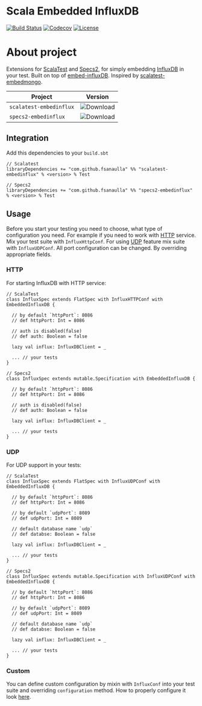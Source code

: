 # Scala Embedded InfluxDB
[![Build Status](https://travis-ci.org/fsanaulla/scala-embedinflux.svg?branch=master)](https://travis-ci.org/fsanaulla/scala-embedinflux)
[![Codecov](https://img.shields.io/codecov/c/github/fsanaulla/scala-embedinflux.svg)](https://codecov.io/gh/fsanaulla/scala-embedinflux)
[![License](http://img.shields.io/:license-Apache%202-blue.svg)](http://www.apache.org/licenses/LICENSE-2.0.txt)
# About project
Extensions for [ScalaTest](http://www.scalatest.org/) and [Specs2](https://etorreborre.github.io/specs2/), for simply embedding [InfluxDB](https://www.influxdata.com/time-series-platform/influxdb/) in your test.
Built on top of [embed-influxDB](https://github.com/APISENSE/embed-influxDB). 
Inspired by [scalatest-embedmongo](https://github.com/SimplyScala/scalatest-embedmongo).

| Project | Version |
| ------------- | ------------- |
| `scalatest-embedinflux` | ![Download](https://img.shields.io/maven-central/v/com.github.fsanaulla/scalatest-embedinflux_2.11.svg) |
| `specs2-embedinflux` | ![Download](https://img.shields.io/maven-central/v/com.github.fsanaulla/specs2-embedinflux_2.11.svg) |

## Integration
Add this dependencies to your `build.sbt`
```
// Scalatest
libraryDependencies += "com.github.fsanaulla" %% "scalatest-embedinflux" % <version> % Test

// Specs2
libraryDependencies += "com.github.fsanaulla" %% "specs2-embedinflux" % <version> % Test
```
## Usage
Before you start your testing you need to choose, what type of configuration you need. For example if you need to work with [HTTP](https://docs.influxdata.com/influxdb/v1.5/guides/writing_data/) service.
Mix your test suite with `InfluxHttpConf`. For using [UDP](https://github.com/influxdata/influxdb/blob/master/services/udp/README.md) feature mix suite with `InfluxUDPConf`.
All port configuration can be changed. By overriding appropriate fields.

### HTTP
For starting InfluxDB with HTTP service:
```
// ScalaTest
class InfluxSpec extends FlatSpec with InfluxHTTPConf with EmbeddedInfluxDB {

  // by default `httpPort`: 8086
  // def httpPort: Int = 8086

  // auth is disabled(false)
  // def auth: Boolean = false

  lazy val influx: InfluxDBClient = _

  ... // your tests
}
```

```
// Specs2
class InfluxSpec extends mutable.Specification with EmbeddedInfluxDB {

  // by default `httpPort`: 8086
  // def httpPort: Int = 8086

  // auth is disabled(false)
  // def auth: Boolean = false

  lazy val influx: InfluxDBClient = _

  ... // your tests
}
```
### UDP

For UDP support in your tests:
```
// ScalaTest
class InfluxSpec extends FlatSpec with InfluxUDPConf with EmbeddedInfluxDB {

  // by default `httpPort`: 8086
  // def httpPort: Int = 8086

  // by default `udpPort`: 8089
  // def udpPort: Int = 8089

  // default database name `udp`
  // def databse: Boolean = false

  lazy val influx: InfluxDBClient = _

  ... // your tests
}
```

```
// Specs2
class InfluxSpec extends mutable.Specification with InfluxUDPConf with EmbeddedInfluxDB {

  // by default `httpPort`: 8086
  // def httpPort: Int = 8086

  // by default `udpPort`: 8089
  // def udpPort: Int = 8089

  // default database name `udp`
  // def databse: Boolean = false

  lazy val influx: InfluxDBClient = _

  ... // your tests
}
```
### Custom
You can define custom configuration by mixin with `InfluxConf` into your test suite and overriding `configuration` method.
How to properly configure it look [here](https://github.com/APISENSE/embed-influxDB/blob/develop/src/main/java/io/apisense/embed/influx/configuration/InfluxConfigurationWriter.java).




